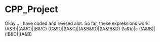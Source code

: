 # CPP_Project

Okay... I have coded and revised alot. So far, these expressions work:
(A&B)|(A&!C)|(B&!C)
(C&!D)|(!A&C)|(A&B&!D)|(!A&!B&D)
(!a&b)|c
(!A&!B)|(!B&C)|(A&B)
